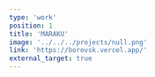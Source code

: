 ```yaml
---
type: 'work'
position: 1
title: 'MARAKU'
image: '../../../projects/null.png'
link: 'https://borovsk.vercel.app/'
external_target: true
---
```

